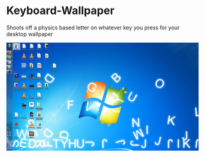 # Keyboard-Wallpaper
Shoots off a physics based letter on whatever key you press for your desktop wallpaper

![demo](demo.jpg)
